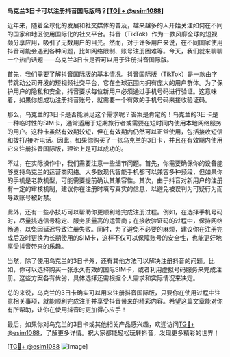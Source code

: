 **乌克兰3日卡可以注册抖音国际版吗？[[TG💪+ @esim1088](https://t.me/s/esim1088)]**

近年来，随着全球化的发展和社交媒体的普及，越来越多的人开始关注如何在不同的国家和地区使用国际化的社交平台。抖音（TikTok）作为一款风靡全球的短视频分享应用，吸引了无数用户的目光。然而，对于许多用户来说，在不同国家使用抖音可能会遇到各种问题，比如网络限制、账号注册困难等。今天，我们就来聊聊一个热门话题——乌克兰3日卡是否可以用于注册抖音国际版。

首先，我们需要了解抖音国际版的基本情况。抖音国际版（TikTok）是一款由字节跳动公司开发的短视频社交平台，它在全球范围内拥有庞大的用户群体。为了保护用户的隐私和安全，抖音要求每位新用户必须通过手机号码进行验证。这意味着，如果你想成功注册抖音账号，就需要一个有效的手机号码来接收验证码。

那么，乌克兰的3日卡是否能满足这个需求呢？答案是肯定的！乌克兰的3日卡是一种临时性的SIM卡，通常适用于短期旅行者或需要在短时间内使用本地网络服务的用户。这种卡虽然有效期较短，但在有效期内仍然可以正常使用，包括接收短信和拨打/接听电话。因此，如果你购买了一张乌克兰的3日卡，并且在有效期内使用它来注册抖音国际版，理论上是可以成功的。

不过，在实际操作中，我们需要注意一些细节问题。首先，你需要确保你的设备能够支持乌克兰的运营商网络。大多数现代智能手机都可以兼容多种频段，但如果你的手机是老款机型，可能需要提前确认其兼容性。其次，由于抖音对新用户的注册有一定的审核机制，建议你在注册时填写真实的信息，以避免被误判为可疑行为而导致账号被封禁。

此外，还有一些小技巧可以帮助你更顺利地完成注册过程。例如，在选择手机号码时，尽量挑选信号稳定、服务质量高的运营商；在接收验证码的过程中，保持网络畅通，以免因延迟导致注册失败。同时，为了避免不必要的麻烦，建议你在注册完成后及时更换为长期使用的SIM卡，这样不仅可以保障账号的安全性，也能更好地享受抖音带来的乐趣。

当然，除了使用乌克兰的3日卡外，还有其他方法可以解决注册抖音的问题。比如，你可以选择购买一张永久有效的国际SIM卡，或者利用虚拟号码服务来完成注册。这些方案各有优劣，具体选择还需根据个人需求和实际情况来决定。

总的来说，乌克兰的3日卡确实可以用来注册抖音国际版，只要你在使用过程中注意相关事项，就能顺利完成注册并享受抖音带来的精彩内容。希望这篇文章能对你有所帮助，让你在使用抖音时更加得心应手！

最后，如果你对乌克兰的3日卡或其他相关产品感兴趣，欢迎访问[TG💪+ @esim1088](https://t.me/s/esim1088)，了解更多详情。祝大家都能轻松玩转抖音，发现更多精彩的世界！

[[TG💪+ @esim1088](https://t.me/s/esim1088) ![Image](https://i.postimg.cc/4NQfJmqS/Snipaste-2025-05-13-00-14-12.png)]